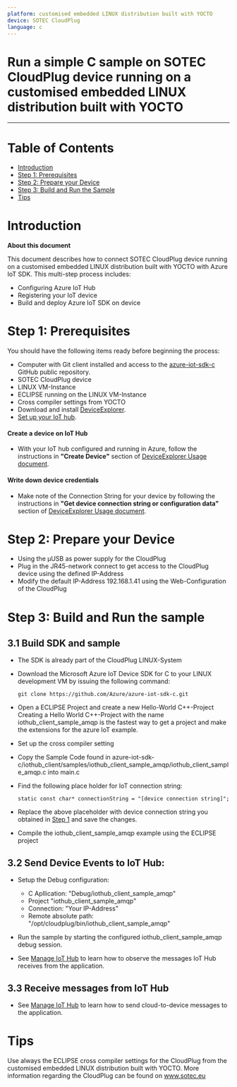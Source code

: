 ```yaml
---
platform: customised embedded LINUX distribution built with YOCTO
device: SOTEC CloudPlug
language: c
---
```


Run a simple C sample on SOTEC CloudPlug device running on a customised embedded LINUX distribution built with YOCTO
===
---

# Table of Contents

-   [Introduction](#Introduction)
-   [Step 1: Prerequisites](#Prerequisites)
-   [Step 2: Prepare your Device](#PrepareDevice)
-   [Step 3: Build and Run the Sample](#Build)
-   [Tips](#tips)

<a name="Introduction"></a>
# Introduction

**About this document**

This document describes how to connect SOTEC CloudPlug device running on a customised embedded LINUX distribution built with YOCTO with Azure IoT SDK. This multi-step process includes:
-   Configuring Azure IoT Hub
-   Registering your IoT device
-   Build and deploy Azure IoT SDK on device

<a name="Prerequisites"></a>
# Step 1: Prerequisites

You should have the following items ready before beginning the process:

-   Computer with Git client installed and access to the
    [azure-iot-sdk-c](https://github.com/Azure/azure-iot-sdk-c) GitHub
    public repository.
-   SOTEC CloudPlug device
-   LINUX VM-Instance 
-   ECLIPSE running on the LINUX VM-Instance 
-   Cross compiler settings from YOCTO 
-   Download and install [DeviceExplorer](https://github.com/Azure/azure-iot-sdk-c/releases).
-   [Set up your IoT hub](https://github.com/Azure/azure-iot-device-ecosystem/blob/master/setup_iothub.md).
#### Create a device on IoT Hub
-   With your IoT hub configured and running in Azure, follow the instructions in **"Create Device"** section of [DeviceExplorer Usage document](https://github.com/Azure/azure-iot-sdk-csharp/blob/master/tools/DeviceExplorer/doc/how_to_use_device_explorer.md).
#### Write down device credentials
-   Make note of the Connection String for your device by following the instructions in **"Get device connection string or configuration data"** section of [DeviceExplorer Usage document](https://github.com/Azure/azure-iot-sdk-csharp/blob/master/tools/DeviceExplorer/doc/how_to_use_device_explorer.md).

<a name="PrepareDevice"></a>
# Step 2: Prepare your Device
-	Using the µUSB as power supply for the CloudPlug
-	Plug in the JR45-network connect to get access to the CloudPlug device using the defined IP-Address
- 	Modify the default IP-Address 192.168.1.41 using the Web-Configuration of the CloudPlug

<a name="Build"></a>
# Step 3: Build and Run the sample

<a name="Load"></a>
## 3.1 Build SDK and sample

-   The SDK is already part of the CloudPlug LINUX-System

-   Download the Microsoft Azure IoT Device SDK for C to your LINUX development VM by issuing the following command:

        git clone https://github.com/Azure/azure-iot-sdk-c.git

- 	Open a ECLIPSE Project and create a new Hello-World C++-Project
	Creating a Hello World C++-Project with the name iothub_client_sample_amqp is the fastest way to get a project and make the extensions for the azure IoT example.

-   Set up the cross compiler setting
	
-   Copy the Sample Code found in azure-iot-sdk-c/iothub_client/samples/iothub_client_sample_amqp/iothub_client_sample_amqp.c into main.c

-   Find the following place holder for IoT connection string:

        static const char* connectionString = "[device connection string]";

-   Replace the above placeholder with device connection string you obtained in [Step 1](#Step-1:-Prerequisites) and save the changes.

-   Compile the iothub_client_sample_amqp example using the ECLIPSE project


## 3.2 Send Device Events to IoT Hub:

-	Setup the Debug configuration:
    * C Apllication: "Debug/iothub_client_sample_amqp"
	* Project "iothub_client_sample_amqp"
	* Connection: "Your IP-Address"
	* Remote absolute path: "/opt/cloudplug/bin/iothub_client_sample_amqp" 	
	
-   Run the sample by starting the configured iothub_client_sample_amqp debug session.

-   See [Manage IoT Hub][lnk-manage-iot-hub] to learn how to observe the messages IoT Hub receives from the application.

## 3.3 Receive messages from IoT Hub

-   See [Manage IoT Hub][lnk-manage-iot-hub] to learn how to send cloud-to-device messages to the application.

<a name="tips"></a>

# Tips
  Use always the ECLIPSE cross compiler settings for the CloudPlug from the customised embedded LINUX distribution built with YOCTO.
  More information regarding the CloudPlug can be found on www.sotec.eu


[lnk-setup-iot-hub]: ../setup_iothub.md
[lnk-manage-iot-hub]: ../manage_iot_hub.md
